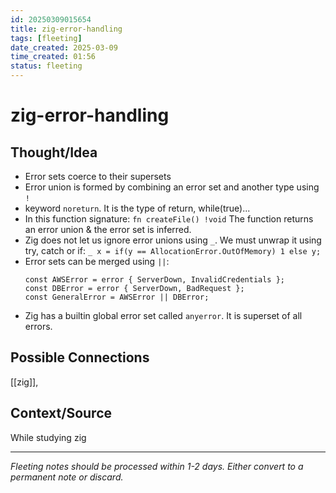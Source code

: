 ```yaml
---
id: 20250309015654
title: zig-error-handling
tags: [fleeting]
date_created: 2025-03-09
time_created: 01:56
status: fleeting
---
```

# zig-error-handling

## Thought/Idea
* Error sets coerce to their supersets
* Error union is formed by combining an error set and another type using `!`
* keyword `noreturn`. It is the type of return, while(true)...
* In this function signature:
  `fn createFile() !void` The function returns an error union & the error set is inferred.
* Zig does not let us ignore error unions using `_`. We must unwrap it using try, catch or if:
  `_ x = if(y == AllocationError.OutOfMemory) 1 else y;`
* Error sets can be merged using `||`:
  ```zig
  const AWSError = error { ServerDown, InvalidCredentials };
  const DBError = error { ServerDown, BadRequest };
  const GeneralError = AWSError || DBError;
  ```
* Zig has a builtin global error set called `anyerror`. It is superset of all errors.

## Possible Connections
[[zig]],

## Context/Source
While studying zig

---
*Fleeting notes should be processed within 1-2 days. Either convert to a permanent note or discard.*